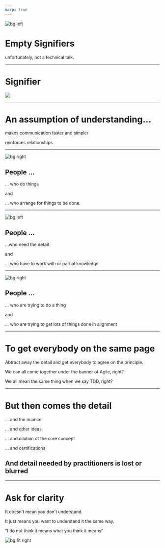 ```yaml
---
marp: true
---
```

![bg left](cloud.webp)

# Empty Signifiers
unfortunately, not a technical talk.

---

# Signifier
![](definition.png)

---
# An assumption of understanding...

makes communication faster and simpler

reinforces relationships

---

![bg right](spyvspy2.png)

## People ...

... who do things

and

... who arrange for things to be done.

---
![bg left](spyvspy3.png)

## People ...

...who need the detail 

and 

... who have to work with or partial knowledge

---
![bg right](spyvspy2.png)

## People ...

... who are trying to do a thing

and 

... who are trying to get lots of things done in alignment

<!-- -
Not really different people
-->

--- 

# To get everybody on the same page

Abtract away the detail and get everybody to agree on the principle.

We can all come together under the banner of Agile, right?

We all mean the same thing when we say TDD, right?

---

# But then comes the detail

... and the nuance

... and other ideas

... and dilution of the core concept
 
... and certifications

## And detail needed by practitioners is lost or blurred

---

# Ask for clarity

It doesn't mean you don't understand.

It just means you want to understand it the same way.

"I do not think it means what you think it means" 

![bg fit right](inconceivable.webp)